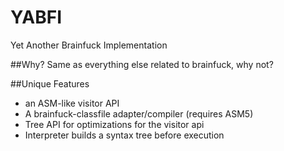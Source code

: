 # YABFI
Yet Another Brainfuck Implementation

##Why?
Same as everything else related to brainfuck, why not?

##Unique Features
- an ASM-like visitor API
- A brainfuck-classfile adapter/compiler (requires ASM5)
- Tree API for optimizations for the visitor api
- Interpreter builds a syntax tree before execution
